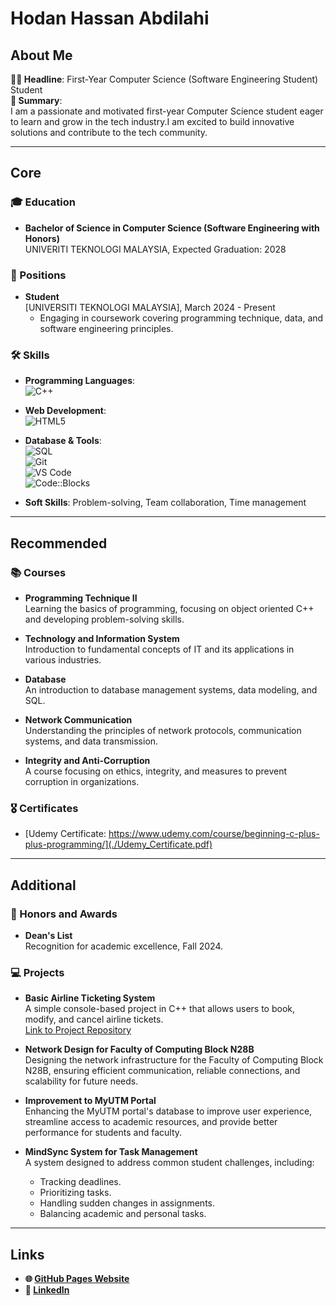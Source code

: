 # Hodan Hassan Abdilahi



## About Me
**👨‍💻 Headline**: First-Year Computer Science (Software Engineering Student) Student  
**📖 Summary**:  
I am a passionate and motivated first-year Computer Science student eager to learn and grow in the tech industry.I am excited to build innovative solutions and contribute to the tech community.

---

## Core

### 🎓 Education
- **Bachelor of Science in Computer Science (Software Engineering with Honors)**  
  UNIVERITI TEKNOLOGI MALAYSIA, Expected Graduation: 2028

### 💼 Positions
- **Student**  
  [UNIVERSITI TEKNOLOGI MALAYSIA], March 2024 - Present  
  - Engaging in coursework covering programming technique, data, and software engineering principles.

### 🛠️ Skills
- **Programming Languages**:  
  ![C++](https://img.shields.io/badge/C++-00599C?style=flat-square&logo=c%2B%2B&logoColor=white)
- **Web Development**:  
  ![HTML5](https://img.shields.io/badge/HTML5-E34F26?style=flat-square&logo=html5&logoColor=white)

- **Database & Tools**:  
  ![SQL](https://img.shields.io/badge/SQL-4479A1?style=flat-square&logo=postgresql&logoColor=white)  
  ![Git](https://img.shields.io/badge/Git-F05032?style=flat-square&logo=git&logoColor=white)  
  ![VS Code](https://img.shields.io/badge/VS%20Code-007ACC?style=flat-square&logo=visual-studio-code&logoColor=white)  
  ![Code::Blocks](https://img.shields.io/badge/Code::Blocks-46B048?style=flat-square)

- **Soft Skills**: Problem-solving, Team collaboration, Time management

---

## Recommended

### 📚 Courses
- **Programming Technique II**  
  Learning the basics of programming, focusing on object oriented C++ and developing problem-solving skills.
  
- **Technology and Information System**  
  Introduction to fundamental concepts of IT and its applications in various industries.
- **Database**  
  An introduction to database management systems, data modeling, and SQL.

- **Network Communication**  
  Understanding the principles of network protocols, communication systems, and data transmission.

- **Integrity and Anti-Corruption**  
  A course focusing on ethics, integrity, and measures to prevent corruption in organizations.

### 🎖️ Certificates
- [Udemy Certificate: https://www.udemy.com/course/beginning-c-plus-plus-programming/](./Udemy_Certificate.pdf)

---

## Additional

### 🏅 Honors and Awards
- **Dean's List**  
  Recognition for academic excellence, Fall 2024.

### 💻 Projects
- **Basic Airline Ticketing System**  
  A simple console-based project in C++ that allows users to book, modify, and cancel airline tickets.  
  [Link to Project Repository](https://github.com/yourusername/airline-ticketing-system)
- **Network Design for Faculty of Computing Block N28B**  
  Designing the network infrastructure for the Faculty of Computing Block N28B, ensuring efficient communication, reliable connections, and scalability for future needs.
  
- **Improvement to MyUTM Portal**  
  Enhancing the MyUTM portal's database to improve user experience, streamline access to academic resources, and provide better performance for students and faculty.

- **MindSync System for Task Management**  
  A system designed to address common student challenges, including:
  - Tracking deadlines.  
  - Prioritizing tasks.  
  - Handling sudden changes in assignments.  
  - Balancing academic and personal tasks.

---

## Links

- **🌐 [GitHub Pages Website](https://yourusername.github.io/johndoe-portfolio/)**
- **🔗 [LinkedIn](https://www.linkedin.com/in/johndoe/)**
